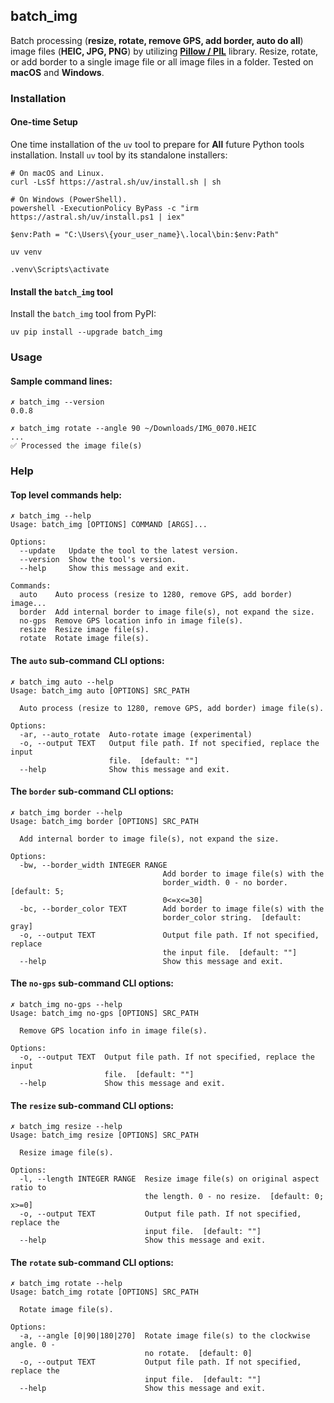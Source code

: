 ## batch_img

Batch processing (**resize, rotate, remove GPS, add border, auto do all**) image files (**HEIC, JPG, PNG**) by
utilizing **[Pillow / PIL](https://github.com/python-pillow/Pillow)** library.
Resize, rotate, or add border to a single image file or all image files in a folder.
Tested on **macOS** and **Windows**.

### Installation

#### One-time Setup

One time installation of the `uv` tool to prepare for **All** future Python tools installation.
Install `uv` tool by its standalone installers:

```
# On macOS and Linux.
curl -LsSf https://astral.sh/uv/install.sh | sh
```

```
# On Windows (PowerShell).
powershell -ExecutionPolicy ByPass -c "irm https://astral.sh/uv/install.ps1 | iex"

$env:Path = "C:\Users\{your_user_name}\.local\bin:$env:Path"

uv venv

.venv\Scripts\activate
```

#### Install the `batch_img` tool

Install the `batch_img` tool from PyPI:

```
uv pip install --upgrade batch_img
```

### Usage

#### Sample command lines:

```
✗ batch_img --version
0.0.8

✗ batch_img rotate --angle 90 ~/Downloads/IMG_0070.HEIC
...
✅ Processed the image file(s)
```

### Help

#### Top level commands help:

```
✗ batch_img --help
Usage: batch_img [OPTIONS] COMMAND [ARGS]...

Options:
  --update   Update the tool to the latest version.
  --version  Show the tool's version.
  --help     Show this message and exit.

Commands:
  auto    Auto process (resize to 1280, remove GPS, add border) image...
  border  Add internal border to image file(s), not expand the size.
  no-gps  Remove GPS location info in image file(s).
  resize  Resize image file(s).
  rotate  Rotate image file(s).
```

#### The `auto` sub-command CLI options:

```
✗ batch_img auto --help
Usage: batch_img auto [OPTIONS] SRC_PATH

  Auto process (resize to 1280, remove GPS, add border) image file(s).

Options:
  -ar, --auto_rotate  Auto-rotate image (experimental)
  -o, --output TEXT   Output file path. If not specified, replace the input
                      file.  [default: ""]
  --help              Show this message and exit.
```

#### The `border` sub-command CLI options:

```
✗ batch_img border --help
Usage: batch_img border [OPTIONS] SRC_PATH

  Add internal border to image file(s), not expand the size.

Options:
  -bw, --border_width INTEGER RANGE
                                  Add border to image file(s) with the
                                  border_width. 0 - no border.  [default: 5;
                                  0<=x<=30]
  -bc, --border_color TEXT        Add border to image file(s) with the
                                  border_color string.  [default: gray]
  -o, --output TEXT               Output file path. If not specified, replace
                                  the input file.  [default: ""]
  --help                          Show this message and exit.
```

#### The `no-gps` sub-command CLI options:

```
✗ batch_img no-gps --help
Usage: batch_img no-gps [OPTIONS] SRC_PATH

  Remove GPS location info in image file(s).

Options:
  -o, --output TEXT  Output file path. If not specified, replace the input
                     file.  [default: ""]
  --help             Show this message and exit.
```

#### The `resize` sub-command CLI options:

```
✗ batch_img resize --help
Usage: batch_img resize [OPTIONS] SRC_PATH

  Resize image file(s).

Options:
  -l, --length INTEGER RANGE  Resize image file(s) on original aspect ratio to
                              the length. 0 - no resize.  [default: 0; x>=0]
  -o, --output TEXT           Output file path. If not specified, replace the
                              input file.  [default: ""]
  --help                      Show this message and exit.
```

#### The `rotate` sub-command CLI options:

```
✗ batch_img rotate --help
Usage: batch_img rotate [OPTIONS] SRC_PATH

  Rotate image file(s).

Options:
  -a, --angle [0|90|180|270]  Rotate image file(s) to the clockwise angle. 0 -
                              no rotate.  [default: 0]
  -o, --output TEXT           Output file path. If not specified, replace the
                              input file.  [default: ""]
  --help                      Show this message and exit.
```
